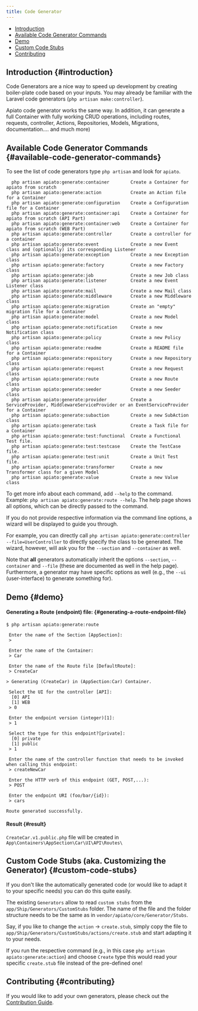 ```yaml
---
title: Code Generator
---
```


- [Introduction](#introduction)
- [Available Code Generator Commands](#available-code-generator-commands)
- [Demo](#demo)
- [Custom Code Stubs](#custom-code-stubs)
- [Contributing](#contributing)

## Introduction {#introduction}

Code Generators are a nice way to speed up development by creating boiler-plate code based on your inputs. You may
already be familiar with the Laravel code generators (`php artisan make:controller`). 

Apiato code generator works the same way. In addition, it can generate a full Container with fully working CRUD operations, including routes, requests, controller, Actions, Repositories, Models, Migrations, documentation.... and much more)

## Available Code Generator Commands {#available-code-generator-commands}

To see the list of code generators type `php artisan` and look for `apiato`.

``` text
  php artisan apiato:generate:container        Create a Container for apiato from scratch
  php artisan apiato:generate:action           Create an Action file for a Container
  php artisan apiato:generate:configuration    Create a Configuration file for a Container
  php artisan apiato:generate:container:api    Create a Container for apiato from scratch (API Part)
  php artisan apiato:generate:container:web    Create a Container for apiato from scratch (WEB Part)
  php artisan apiato:generate:controller       Create a controller for a container
  php artisan apiato:generate:event            Create a new Event class and (optionally) its corresponding Listener
  php artisan apiato:generate:exception        Create a new Exception class
  php artisan apiato:generate:factory          Create a new Factory class
  php artisan apiato:generate:job              Create a new Job class
  php artisan apiato:generate:listener         Create a new Event Listener class
  php artisan apiato:generate:mail             Create a new Mail class
  php artisan apiato:generate:middleware       Create a new Middleware class
  php artisan apiato:generate:migration        Create an "empty" migration file for a Container
  php artisan apiato:generate:model            Create a new Model class
  php artisan apiato:generate:notification     Create a new Notification class
  php artisan apiato:generate:policy           Create a new Policy class
  php artisan apiato:generate:readme           Create a README file for a Container
  php artisan apiato:generate:repository       Create a new Repository class
  php artisan apiato:generate:request          Create a new Request class
  php artisan apiato:generate:route            Create a new Route class
  php artisan apiato:generate:seeder           Create a new Seeder class
  php artisan apiato:generate:provider         Create a ServiceProvider, MiddlewareServiceProvider or an EventServiceProvider for a Container
  php artisan apiato:generate:subaction        Create a new SubAction class
  php artisan apiato:generate:task             Create a Task file for a Container
  php artisan apiato:generate:test:functional  Create a Functional Test file.
  php artisan apiato:generate:test:testcase    Create the TestCase file.
  php artisan apiato:generate:test:unit        Create a Unit Test file.
  php artisan apiato:generate:transformer      Create a new Transformer class for a given Model
  php artisan apiato:generate:value            Create a new Value class
```

To get more info about each command, add `--help` to the command. Example: `php artisan apiato:generate:route --help`. The help page shows all options, which can be directly passed to the command.

If you do not provide respective information via the command line options, a wizard will be displayed to guide you through.

For example, you can directly call `php artisan apiato:generate:controller --file=UserController` to directly specify the class
to be generated. The wizard, however, will ask you for the `--section` and `--container` as well.

Note that **all** generators automatically inherit the options `--section`, `--container` and `--file` (these are documented
as well in the help page). Furthermore, a generator may have specific options as well (e.g., the `--ui` (user-interface)
to generate something for).

## Demo {#demo}

#### Generating a Route (endpoint) file: {#generating-a-route-endpoint-file}
```text
$ php artisan apiato:generate:route

 Enter the name of the Section [AppSection]:
 >

 Enter the name of the Container:
 > Car

 Enter the name of the Route file [DefaultRoute]:
 > CreateCar

> Generating (CreateCar) in (AppSection:Car) Container.

 Select the UI for the controller [API]:
  [0] API
  [1] WEB
 > 0

 Enter the endpoint version (integer)[1]:
 > 1

 Select the type for this endpoint?[private]:
  [0] private
  [1] public
 > 1

 Enter the name of the controller function that needs to be invoked when calling this endpoint:
 > createNewCar

 Enter the HTTP verb of this endpoint (GET, POST,...):
 > POST

 Enter the endpoint URI (foo/bar/{id}):
 > cars

Route generated successfully.

```

#### Result {#result}

`CreateCar.v1.public.php` file will be created in `App\Containers\AppSection\Car\UI\API\Routes\`

## Custom Code Stubs (aka. Customizing the Generator) {#custom-code-stubs}

If you don't like the automatically generated code (or would like to adapt it to your specific needs) you can do this quite easily.

The existing `Generators` allow to read `custom stubs` from the `app/Ship/Generators/CustomStubs` folder. The name of
the file and the folder structure needs to be the same as in `vendor/apiato/core/Generator/Stubs`.

Say, if you like to change the `action` -> `create.stub`, simply copy the file to `app/Ship/Generators/CustomStubs/actions/create.stub` and 
start adapting it to your needs. 

If you run the respective command (e.g., in this case `php artisan apiato:generate:action`) and choose `Create` type
this would read your specific `create.stub` file instead of the pre-defined one!

## Contributing {#contributing}

If you would like to add your own generators, please check out the [Contribution Guide](../prologue/contribution-guide.md).
